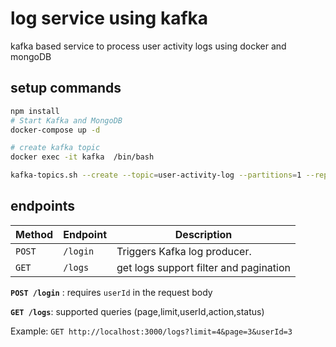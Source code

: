 # log service using kafka

kafka based service to process user activity logs
using docker and mongoDB

## setup commands

```bash
npm install
# Start Kafka and MongoDB
docker-compose up -d

# create kafka topic
docker exec -it kafka  /bin/bash

kafka-topics.sh --create --topic=user-activity-log --partitions=1 --replication-factor=1 --bootstrap-server=kafka:9092


```

## endpoints

| Method | Endpoint | Description                            |
| ------ | -------- | -------------------------------------- |
| `POST` | `/login` | Triggers Kafka log producer.           |
| `GET`  | `/logs`  | get logs support filter and pagination |

**`POST /login`** : requires `userId` in the request body

**`GET /logs`**: supported queries (page,limit,userId,action,status)

Example:
`GET http://localhost:3000/logs?limit=4&page=3&userId=3`
